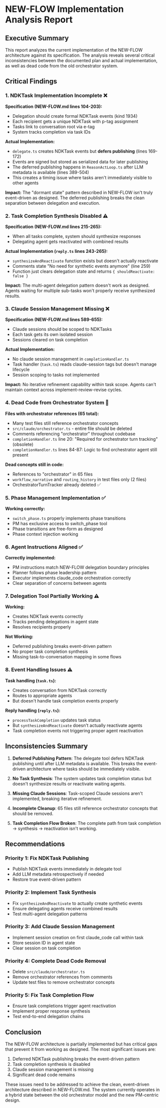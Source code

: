 # NEW-FLOW Implementation Analysis Report

## Executive Summary

This report analyzes the current implementation of the NEW-FLOW architecture against its specification. The analysis reveals several critical inconsistencies between the documented plan and actual implementation, as well as dead code from the old orchestrator system.

## Critical Findings

### 1. NDKTask Implementation Incomplete ❌

**Specification (NEW-FLOW.md lines 104-203):**
- Delegation should create formal NDKTask events (kind 1934)
- Each recipient gets a unique NDKTask with p-tag assignment
- Tasks link to conversation root via e-tag
- System tracks completion via task IDs

**Actual Implementation:**
- `delegate.ts` creates NDKTask events but **defers publishing** (lines 169-172)
- Events are signed but stored as serialized data for later publishing
- The deferred publishing happens in `ReasonActLoop.ts` after LLM metadata is available (lines 389-504)
- This creates a timing issue where tasks aren't immediately visible to other agents

**Impact:** The "dormant state" pattern described in NEW-FLOW isn't truly event-driven as designed. The deferred publishing breaks the clean separation between delegation and execution.

### 2. Task Completion Synthesis Disabled ⚠️

**Specification (NEW-FLOW.md lines 215-265):**
- When all tasks complete, system should synthesize responses
- Delegating agent gets reactivated with combined results

**Actual Implementation (`reply.ts` lines 243-265):**
- `synthesizeAndReactivate` function exists but doesn't actually reactivate
- Comments state "No need for synthetic events anymore" (line 259)
- Function just clears delegation state and returns `{ shouldReactivate: false }`

**Impact:** The multi-agent delegation pattern doesn't work as designed. Agents waiting for multiple sub-tasks won't properly receive synthesized results.

### 3. Claude Session Management Missing ❌

**Specification (NEW-FLOW.md lines 589-655):**
- Claude sessions should be scoped to NDKTasks
- Each task gets its own isolated session
- Sessions cleared on task completion

**Actual Implementation:**
- No claude session management in `completionHandler.ts`
- Task handler (`task.ts`) reads claude-session tags but doesn't manage lifecycle
- Session scoping to tasks not implemented

**Impact:** No iterative refinement capability within task scope. Agents can't maintain context across implement-review-revise cycles.

### 4. Dead Code from Orchestrator System 🧹

**Files with orchestrator references (65 total):**
- Many test files still reference orchestrator concepts
- `src/claude/orchestrator.ts` - entire file should be deleted
- Comments referencing "orchestrator" throughout codebase
- `completionHandler.ts` line 20: "Required for orchestrator turn tracking" (obsolete)
- `completionHandler.ts` lines 84-87: Logic to find orchestrator agent still present

**Dead concepts still in code:**
- References to "orchestrator" in 65 files
- `workflow_narrative` and `routing_history` in test files only (2 files)
- OrchestratorTurnTracker already deleted ✅

### 5. Phase Management Implementation ✅

**Working correctly:**
- `switch_phase.ts` properly implements phase transitions
- PM has exclusive access to switch_phase tool
- Phase transitions are free-form as designed
- Phase context injection working

### 6. Agent Instructions Aligned ✅

**Correctly implemented:**
- PM instructions match NEW-FLOW delegation boundary principles
- Planner follows phase leadership pattern
- Executor implements claude_code orchestration correctly
- Clear separation of concerns between agents

### 7. Delegation Tool Partially Working ⚠️

**Working:**
- Creates NDKTask events correctly
- Tracks pending delegations in agent state
- Resolves recipients properly

**Not Working:**
- Deferred publishing breaks event-driven pattern
- No proper task completion synthesis
- Missing task-to-conversation mapping in some flows

### 8. Event Handling Issues ⚠️

**Task handling (`task.ts`):**
- Creates conversation from NDKTask correctly
- Routes to appropriate agents
- But doesn't handle task completion events properly

**Reply handling (`reply.ts`):**
- `processTaskCompletion` updates task status
- But `synthesizeAndReactivate` doesn't actually reactivate agents
- Task completion events not triggering proper agent reactivation

## Inconsistencies Summary

1. **Deferred Publishing Pattern**: The delegate tool defers NDKTask publishing until after LLM metadata is available. This breaks the event-driven architecture where tasks should be immediately visible.

2. **No Task Synthesis**: The system updates task completion status but doesn't synthesize results or reactivate waiting agents.

3. **Missing Claude Sessions**: Task-scoped Claude sessions aren't implemented, breaking iterative refinement.

4. **Incomplete Cleanup**: 65 files still reference orchestrator concepts that should be removed.

5. **Task Completion Flow Broken**: The complete path from task completion → synthesis → reactivation isn't working.

## Recommendations

### Priority 1: Fix NDKTask Publishing
- Publish NDKTask events immediately in delegate tool
- Add LLM metadata retrospectively if needed
- Restore true event-driven pattern

### Priority 2: Implement Task Synthesis
- Fix `synthesizeAndReactivate` to actually create synthetic events
- Ensure delegating agents receive combined results
- Test multi-agent delegation patterns

### Priority 3: Add Claude Session Management
- Implement session creation on first claude_code call within task
- Store session ID in agent state
- Clear session on task completion

### Priority 4: Complete Dead Code Removal
- Delete `src/claude/orchestrator.ts`
- Remove orchestrator references from comments
- Update test files to remove orchestrator concepts

### Priority 5: Fix Task Completion Flow
- Ensure task completions trigger agent reactivation
- Implement proper response synthesis
- Test end-to-end delegation chains

## Conclusion

The NEW-FLOW architecture is partially implemented but has critical gaps that prevent it from working as designed. The most significant issues are:

1. Deferred NDKTask publishing breaks the event-driven pattern
2. Task completion synthesis is disabled
3. Claude session management is missing
4. Significant dead code remains

These issues need to be addressed to achieve the clean, event-driven architecture described in NEW-FLOW.md. The system currently operates in a hybrid state between the old orchestrator model and the new PM-centric design.